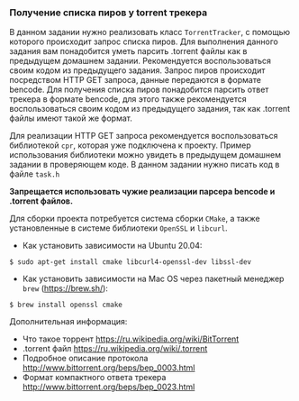 ### Получение списка пиров у torrent трекера

В данном задании нужно реализовать класс `TorrentTracker`, с помощью которого происходит запрос списка пиров.
Для выполнения данного задания вам понадобится уметь парсить .torrent файлы как в предыдущем домашнем задании.
Рекомендуется воспользоваться своим кодом из предыдущего задания.
Запрос пиров происходит посредством HTTP GET запроса, данные передаются в формате bencode.
Для получения списка пиров понадобится парсить ответ трекера в формате bencode, для этого также рекомендуется
воспользоваться своим кодом из предыдущего задания, так как .torrent файлы имеют такой же формат.

Для реализации HTTP GET запроса рекомендуется воспользоваться библиотекой `cpr`, которая уже подключена к проекту.
Пример использования библиотеки можно увидеть в предыдущем домашнем задании в проверяющем коде.
В данном задании нужно писать код в файле `task.h`


**Запрещается использовать чужие реализации парсера bencode и .torrent файлов.**


Для сборки проекта потребуется система сборки `CMake`, а также установленные в системе библиотеки `OpenSSL` и `libcurl`.

- Как установить зависимости на Ubuntu 20.04:
```
$ sudo apt-get install cmake libcurl4-openssl-dev libssl-dev
```
- Как установить зависимости на Mac OS через пакетный менеджер `brew` (https://brew.sh/):
```
$ brew install openssl cmake
```


Дополнительная информация:
- Что такое торрент https://ru.wikipedia.org/wiki/BitTorrent
- .torrent файл https://ru.wikipedia.org/wiki/.torrent
- Подробное описание протокола http://www.bittorrent.org/beps/bep_0003.html
- Формат компактного ответа трекера http://www.bittorrent.org/beps/bep_0023.html
